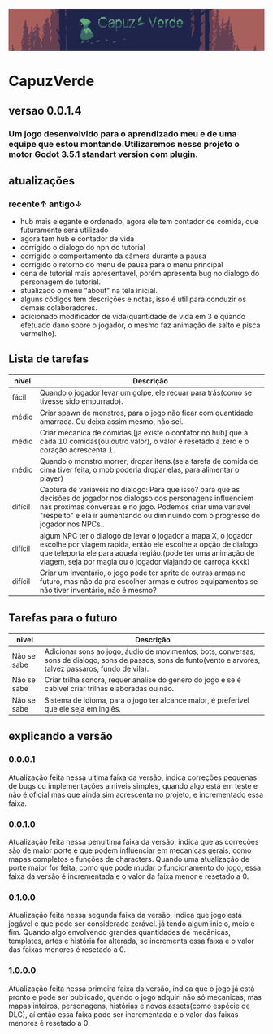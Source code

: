 ![capa](capuzVerde1.png)

# CapuzVerde

## versao 0.0.1.4

### Um jogo desenvolvido para o aprendizado meu e de uma equipe que estou montando.Utilizaremos nesse projeto o motor Godot 3.5.1 standart version com plugin.

## atualizações

### recente↑ antigo↓
- hub mais elegante e ordenado, agora ele tem contador de comida, que futuramente será utilizado
- agora tem hub e contador de vida
- corrigido o dialogo do npn do tutorial
- corrigido o comportamento da câmera durante a pausa
- corrigido o retorno do menu de pausa para o menu principal
- cena de tutorial mais apresentavel, porém apresenta bug no dialogo do personagem do tutorial.
- atualizado o menu "about" na tela inicial.
- alguns códigos tem descrições e notas, isso é util para conduzir os demais colaboradores.
- adicionado modificador de vida(quantidade de vida em 3 e quando efetuado dano sobre o jogador, o mesmo faz animação de salto e pisca vermelho).

## Lista de tarefas
| nivel | Descrição |
| --- | --- |
| fácil | Quando o jogador levar um golpe, ele recuar para trás(como se tivesse sido empurrado). |
| médio | Criar spawn de monstros, para o jogo não ficar com quantidade amarrada. Ou deixa assim mesmo, não sei. |
| médio | Criar mecanica de comidas,[ja existe o contator no hub] que a cada 10 comidas(ou outro valor), o valor é resetado a zero e o coração acrescenta 1. |
| médio | Quando o monstro morrer, dropar itens.(se a tarefa de comida de cima tiver feita, o mob poderia dropar elas, para alimentar o player) |
| difícil | Captura de variaveis no dialogo: Para que isso? para que as decisões do jogador nos dialogso dos personagens influenciem nas proximas conversas e no jogo. Podemos criar uma variavel "respeito" e ela ir aumentando ou diminuindo com o progresso do jogador nos NPCs.. |
| difícil | algum NPC ter o dialogo de levar o jogador a mapa X, o jogador escolhe por viagem rapida, então ele escolhe a opção de dialogo que teleporta ele para aquela região.(pode ter uma animação de viagem, seja por magia ou o jogador viajando de carroça kkkk) |
| difícil | Criar um inventário, o jogo pode ter sprite de outras armas no futuro, mas não da pra escolher armas e outros equipamentos se não tiver inventário, não é mesmo? |

## Tarefas para o futuro
| nivel | Descrição |
| --- | --- |
| Não se sabe | Adicionar sons ao jogo, áudio de movimentos, bots, conversas, sons de dialogo, sons de passos, sons de funto(vento e arvores, talvez passaros, fundo de vila). |
| Não se sabe | Criar trilha sonora, requer analise do genero do jogo e se é cabível criar trilhas elaboradas ou não. |
| Não se sabe | Sistema de idioma, para o jogo ter alcance maior, é preferivel que ele seja em inglês. |

## explicando a versão
### 0.0.0.1
Atualização feita nessa ultima faixa da versão, indica correções pequenas de bugs ou implementações a niveis simples, quando algo está em teste e não é oficial mas que ainda sim acrescenta no projeto, e incrementado essa faixa.
### 0.0.1.0
Atualização feita nessa penultima faixa da versão, indica que as correções são de maior porte e que podem influenciar em mecanicas gerais, como mapas completos e funções de characters. Quando uma atualização de porte maior for feita, como que pode mudar o funcionamento do jogo, essa faixa da versão é incrementada e o valor da faixa menor é resetado a 0.
### 0.1.0.0
Atualização feita nessa segunda faixa da versão, indica que jogo está jogável e que pode ser considerado zerável. já tendo algum inicio, meio e fim. Quando algo envolvendo grandes quantidades de mecânicas, templates, artes e história for alterada, se incrementa essa faixa e o valor das faixas menores é resetado a 0.
### 1.0.0.0
Atualização feita nessa primeira faixa da versão, indica que o jogo já está pronto e pode ser publicado, quando o jogo adquiri não só mecanicas, mas mapas inteiros, personagens, histórias e novos assets(como espécie de DLC), aí então essa faixa pode ser incrementada e o valor das faixas menores é resetado a 0.
